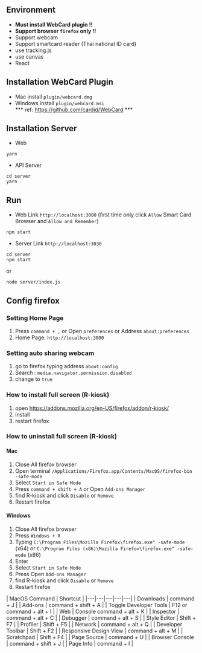 ## Environment
- **Must install WebCard plugin !!**
- **Support browser ```firefox``` only !!**
- Support webcam
- Support smartcard reader (Thai national ID card)
- use tracking.js
- use canvas
- React


## Installation WebCard Plugin
- Mac install ```plugin/webcard.dmg```
- Windows install ```plugin/webcard.msi``` <br>
*** ref: https://github.com/cardid/WebCard ***

## Installation Server
- Web
```
yarn
```
- API Server
```
cd server
yarn
```

## Run
- Web Link ```http://localhost:3000``` (first time only click ```Allow``` Smart Card Browser and ```Allow and Remember```)
```
npm start
```

- Server Link ```http://localhost:3030```
```
cd server
npm start
```
or
```
node server/index.js
```

## Config firefox
### Setting Home Page
1. Press ```command + ,``` or Open ```preferences``` or Address ```about:preferences```
2. Home Page: ```http://localhost:3000```

### Setting auto sharing webcam
1. go to firefox typing address ```about:config```
2. Search : ```media.navigator.permission.disabled```
3. change to ```true```

### How to install full screen (R-kiosk)
1. open https://addons.mozilla.org/en-US/firefox/addon/r-kiosk/
2. install
3. restart firefox

### How to uninstall full screen (R-kiosk)
#### Mac
1. Close All firefox browser
2. Open terminal ```/Applications/Firefox.app/Contents/MacOS/firefox-bin -safe-mode```
3. Select ```Start in Safe Mode```
4. Press ```command + shift + A``` or Open ```Add-ons Manager```
5. find R-kiosk and click ```Disable``` or ```Remove```
6. Restart firefox

#### Windows
1. Close All firefox browser
2. Press ```Windows + R```
3. Typing  ```C:\Program Files\Mozilla Firefox\firefox.exe" -safe-mode``` (x64) or  ```C:\Program Files (x86)\Mozilla Firefox\firefox.exe" -safe-mode``` (x86)
4. Enter
5. Select ```Start in Safe Mode```
6. Press Open ```Add-ons Manager```
7. find R-kiosk and click ```Disable``` or ```Remove```
8. Restart firefox

| MacOS Command | Shortcut |
|---|---|---|---|---|
| Downloads |	command + J |
| Add-ons |	command + shift + A |
| Toggle Developer Tools | 	F12 or command + alt + I |
| Web | Console	command + alt + K |
| Inspector |	command + alt + C |
| Debugger |	command + alt + S |
| Style Editor | 	Shift + F7 |
| Profiler |	Shift + F5 |
| Network |	command + alt + Q |
| Developer Toolbar | 	Shift + F2 |
| Responsive Design View | 	command + alt + M |
| Scratchpad | Shift + F4 |
| Page Source | command + U |
| Browser Console | command + shift + J |
| Page Info | command + I |
